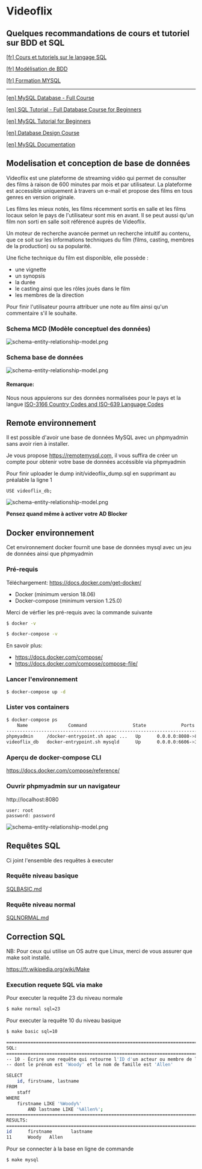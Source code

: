 # Videoflix

## Quelques recommandations de cours et tutoriel sur BDD et SQL 

[[fr] Cours et tutoriels sur le langage SQL](https://sql.sh/)

[[fr] Modélisation de BDD](https://youtube.com/playlist?list=PLlxQJeQRaKDTepDEHUYOEiT-qCDBQvTva)

[[fr] Formation MYSQL](https://youtube.com/playlist?list=PLjwdMgw5TTLUJLpzUYGBK7K5-hPgZA7zo)

----
[[en] MySQL Database - Full Course](https://youtu.be/ER8oKX5myE0)

[[en] SQL Tutorial - Full Database Course for Beginners](https://youtu.be/HXV3zeQKqGY)

[[en] MySQL Tutorial for Beginners](https://youtu.be/7S_tz1z_5bA)

[[en] Database Design Course](https://youtu.be/ztHopE5Wnpc)

[[en] MySQL Documentation](https://dev.mysql.com/doc/)

##  Modelisation et conception de base de données

Videoflix est une plateforme de streaming vidéo qui permet de consulter des films à raison de 600 minutes par mois et par utilisateur.
La plateforme est accessible uniquement à travers un e-mail et propose des films en tous genres en version originale.

Les films les mieux notés, les films récemment sortis en salle et les films locaux selon le pays de l'utilisateur sont mis en avant. 
Il se peut aussi qu'un film non sorti en salle soit référencé auprès de Videoflix.

Un moteur de recherche avancée permet un recherche intuitif au contenu, que ce soit sur les informations techniques du film (films, casting, membres de la production) ou sa popularité.

Une fiche technique du film est disponible, elle possède :
* une vignette
* un synopsis
* la durée
* le casting ainsi que les rôles joués dans le film
* les membres de la direction

Pour finir l'utilisateur pourra attribuer une note au film ainsi qu'un commentaire s'il le souhaite.

### Schema MCD (Modèle conceptuel des données)
![schema-entity-relationship-model.png](schema-entity-relationship-model.png)

### Schema base de données 
![schema-entity-relationship-model.png](schema-database.png)

#### Remarque: 
Nous nous appuierons sur des données normalisées pour le pays et la langue 
[ISO-3166 Country Codes and ISO-639 Language Codes](https://docs.oracle.com/cd/E13214_01/wli/docs92/xref/xqisocodes.html)

## Remote environnement

Il est possible d'avoir une base de données MySQL avec un phpmyadmin sans avoir rien à installer. 

Je vous propose https://remotemysql.com, il vous suffira de créer un compte pour obtenir votre base de données accéssible via phpmyadmin

Pour finir uploader le dump init/videoflix_dump.sql en supprimant au préalable la ligne 1 
```
USE videoflix_db;
```

![schema-entity-relationship-model.png](remotemysql.png)

**Pensez quand même à activer votre AD Blocker**


## Docker environnement

Cet environnement docker fournit une base de données mysql avec un jeu de données ainsi que phpmyadmin

### Pré-requis

Téléchargement: https://docs.docker.com/get-docker/

* Docker (minimum version 18.06)
* Docker-compose (minimum version 1.25.0)

Merci de vérfier les pré-requis avec la commande suivante

```bash
$ docker -v
``` 

```bash
$ docker-compose -v
``` 
En savoir plus:
* https://docs.docker.com/compose/
* https://docs.docker.com/compose/compose-file/


### Lancer l'environnement

```bash
$ docker-compose up -d
```

### Lister vos containers

```bash
$ docker-compose ps
    Name               Command                 State             Ports
---------------------------------------------------------------------------------------------
phpmyadmin     /docker-entrypoint.sh apac ...   Up      0.0.0.0:8080->80/tcp
videoflix_db   docker-entrypoint.sh mysqld      Up      0.0.0.0:6606->3306/tcp, 33060/tcp
```

### Aperçu de docker-compose CLI
https://docs.docker.com/compose/reference/


### Ouvrir phpmyadmin sur un navigateur
http://localhost:8080

```
user: root
password: password
``` 

![schema-entity-relationship-model.png](phpmyadmin.png)


## Requêtes SQL
Ci joint l'ensemble des requêtes à executer

### Requête niveau basique

[SQLBASIC.md](SQLBASIC.md)

### Requête niveau normal

[SQLNORMAL.md](SQLNORMAL.md)

## Correction SQL

NB: Pour ceux qui utilise un OS autre que Linux, merci de vous assurer que make soit installé.

https://fr.wikipedia.org/wiki/Make


### Execution requete SQL via make

Pour executer la requête 23 du niveau normale

```bash
$ make normal sql=23
```

Pour executer la requête 10 du niveau basique

```bash
$ make basic sql=10
```

```bash
======================================================================================================
SQL:
======================================================================================================
-- 10 - Écrire une requête qui retourne l'ID d'un acteur ou membre de la direction 
-- dont le prénom est 'Woody' et le nom de famille est 'Allen'

SELECT
    id, firstname, lastname
FROM
    staff
WHERE
    firstname LIKE '%Woody%'
        AND lastname LIKE '%Allen%';
======================================================================================================
RESULTS:
======================================================================================================
id      firstname       lastname
11      Woody   Allen
```
Pour se connecter à la base en ligne de commande
```bash
$ make mysql
``` 
